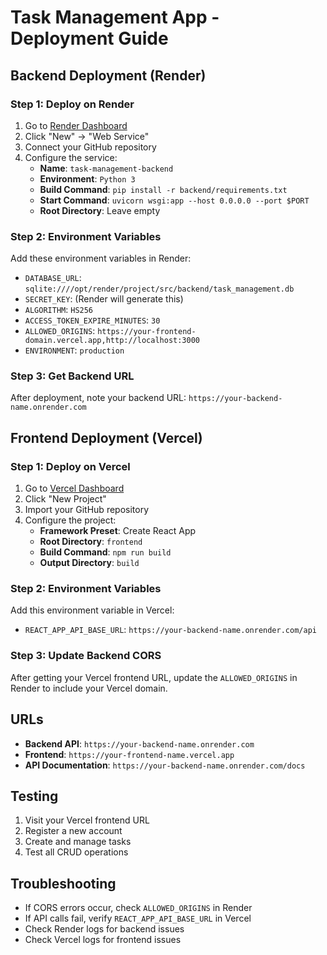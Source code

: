 # Task Management App - Deployment Guide

## Backend Deployment (Render)

### Step 1: Deploy on Render
1. Go to [Render Dashboard](https://dashboard.render.com/)
2. Click "New" → "Web Service"
3. Connect your GitHub repository
4. Configure the service:
   - **Name**: `task-management-backend`
   - **Environment**: `Python 3`
   - **Build Command**: `pip install -r backend/requirements.txt`
   - **Start Command**: `uvicorn wsgi:app --host 0.0.0.0 --port $PORT`
   - **Root Directory**: Leave empty

### Step 2: Environment Variables
Add these environment variables in Render:
- `DATABASE_URL`: `sqlite:////opt/render/project/src/backend/task_management.db`
- `SECRET_KEY`: (Render will generate this)
- `ALGORITHM`: `HS256`
- `ACCESS_TOKEN_EXPIRE_MINUTES`: `30`
- `ALLOWED_ORIGINS`: `https://your-frontend-domain.vercel.app,http://localhost:3000`
- `ENVIRONMENT`: `production`

### Step 3: Get Backend URL
After deployment, note your backend URL: `https://your-backend-name.onrender.com`

## Frontend Deployment (Vercel)

### Step 1: Deploy on Vercel
1. Go to [Vercel Dashboard](https://vercel.com/dashboard)
2. Click "New Project"
3. Import your GitHub repository
4. Configure the project:
   - **Framework Preset**: Create React App
   - **Root Directory**: `frontend`
   - **Build Command**: `npm run build`
   - **Output Directory**: `build`

### Step 2: Environment Variables
Add this environment variable in Vercel:
- `REACT_APP_API_BASE_URL`: `https://your-backend-name.onrender.com/api`

### Step 3: Update Backend CORS
After getting your Vercel frontend URL, update the `ALLOWED_ORIGINS` in Render to include your Vercel domain.

## URLs
- **Backend API**: `https://your-backend-name.onrender.com`
- **Frontend**: `https://your-frontend-name.vercel.app`
- **API Documentation**: `https://your-backend-name.onrender.com/docs`

## Testing
1. Visit your Vercel frontend URL
2. Register a new account
3. Create and manage tasks
4. Test all CRUD operations

## Troubleshooting
- If CORS errors occur, check `ALLOWED_ORIGINS` in Render
- If API calls fail, verify `REACT_APP_API_BASE_URL` in Vercel
- Check Render logs for backend issues
- Check Vercel logs for frontend issues 
